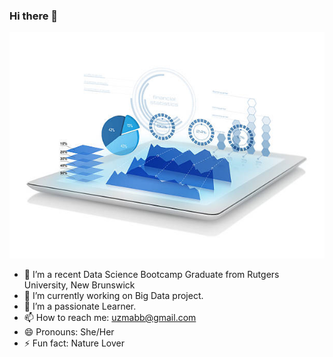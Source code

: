 ### Hi there 👋

![image](https://github.com/uzmabb182/data-visualization-using-flask-project2/blob/main/images/background_homepage.jpg)

- 🔭 I’m a recent Data Science Bootcamp Graduate from Rutgers University, New Brunswick
- 🌱 I’m currently working on Big Data project.
- 👯 I’m a passionate Learner.
- 📫 How to reach me: uzmabb@gmail.com
- 😄 Pronouns: She/Her
- ⚡ Fun fact: Nature Lover

